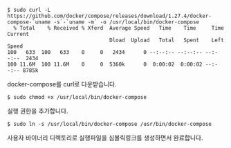 
```
$ sudo curl -L https://github.com/docker/compose/releases/download/1.27.4/docker-compose-`uname -s`-`uname -m` -o /usr/local/bin/docker-compose
  % Total    % Received % Xferd  Average Speed   Time    Time     Time  Current
                                 Dload  Upload   Total   Spent    Left  Speed
100   633  100   633    0     0   2434      0 --:--:-- --:--:-- --:--:--  2434
100 11.6M  100 11.6M    0     0  5360k      0  0:00:02  0:00:02 --:--:-- 8785k
```

docker-compose를 curl로 다운받습니다.

```
$ sudo chmod +x /usr/local/bin/docker-compose
```

실행 권한을 추가합니다.

```
$ sudo ln -s /usr/local/bin/docker-compose /usr/bin/docker-compose
```

사용자 바이너리 디렉토리로 실행파일을 심볼릭링크를 생성하면서 완료합니다.